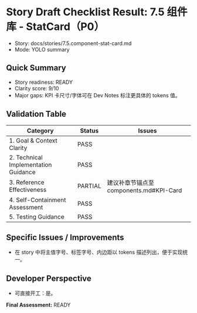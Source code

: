 # Story Draft Checklist Result: 7.5 组件库 - StatCard（P0）

- Story: docs/stories/7.5.component-stat-card.md
- Mode: YOLO summary

## Quick Summary
- Story readiness: READY
- Clarity score: 9/10
- Major gaps: KPI 卡尺寸/字体可在 Dev Notes 标注更具体的 tokens 值。

## Validation Table
| Category                             | Status   | Issues |
| ------------------------------------ | -------- | ------ |
| 1. Goal & Context Clarity            | PASS     |        |
| 2. Technical Implementation Guidance | PASS     |        |
| 3. Reference Effectiveness           | PARTIAL  | 建议补章节锚点至 components.md#KPI-Card |
| 4. Self-Containment Assessment       | PASS     |        |
| 5. Testing Guidance                  | PASS     |        |

## Specific Issues / Improvements
- 在 story 中将主值字号、标签字号、内边距以 tokens 描述列出，便于实现统一。

## Developer Perspective
- 可直接开工：是。

**Final Assessment:** READY

